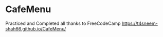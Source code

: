 # CafeMenu
Practiced and Completed all thanks to FreeCodeCamp
https://t4sneem-shah66.github.io/CafeMenu/

